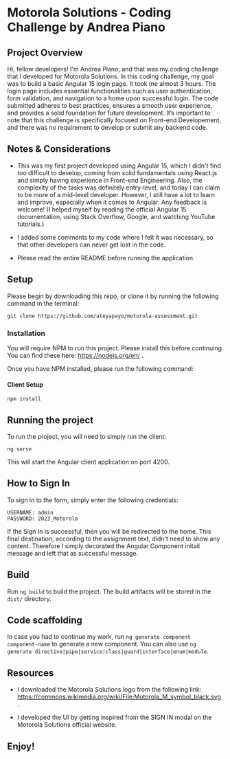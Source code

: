 # Motorola Solutions - Coding Challenge by Andrea Piano

## Project Overview

Hi, fellow developers! I'm Andrea Piano, and that was my coding challenge that I developed for Motorola Solutions. In this coding challenge, my goal was to build a basic Angular 15 login page. It took me almost 3 hours. The login page includes essential functionalities such as user authentication, form validation, and navigation to a home upon successful login. The code submitted adheres to best practices, ensures a smooth user experience, and provides a solid foundation for future development. It’s important to note that this challenge is specifically focused on Front-end Developement, and there was no requirement to develop or submit any backend code.

## Notes & Considerations

- This was my first project developed using Angular 15, which I didn't find too difficult to develop, coming from solid fundamentals using React.js and simply having experience in Front-end Engineering. Also, the complexity of the tasks was definitely entry-level, and today I can claim to be more of a mid-level developer. However, I still have a lot to learn and improve, especially when it comes to Angular. Any feedback is welcome!
  (I helped myself by reading the official Angular 15 documentation, using Stack Overflow, Google, and watching YouTube tutorials.)

- I added some comments to my code where I felt it was necessary, so that other developers can never get lost in the code.

- Please read the entire README before running the application.

## Setup

Please begin by downloading this repo, or clone it by running the following command in the terminal:

```
git clone https://github.com/ateyapayo/motorola-assessment.git
```

### Installation

You will require NPM to run this project. Please install this before continuing.
You can find these here: https://nodejs.org/en/ .

Once you have NPM installed, please run the following command:

#### Client Setup

```
npm install
```

## Running the project

To run the project, you will need to simply run the client:

```
ng serve
```

This will start the Angular client application on port 4200.

## How to Sign In

To sign in to the form, simply enter the following credentials:

```
USERNAME: admin
PASSWORD: 2023_Motorola
```

If the Sign In is successful, then you will be redirected to the home. This final destination, according to the assignment text, didn't need to show any content. Therefore I simply decorated the Angular Component initail message and left that as successful message.

## Build

Run `ng build` to build the project. The build artifacts will be stored in the `dist/` directory.

## Code scaffolding

In case you had to continue my work, run `ng generate component component-name` to generate a new component. You can also use `ng generate directive|pipe|service|class|guard|interface|enum|module`.

## Resources

- I downloaded the Motorola Solutions logo from the following link: https://commons.wikimedia.org/wiki/File:Motorola_M_symbol_black.svg .

- I developed the UI by getting inspired from the SIGN IN modal on the Motorola Solutions official website.

## Enjoy!
